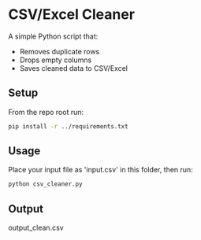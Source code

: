 # CSV/Excel Cleaner

A simple Python script that:
- Removes duplicate rows
- Drops empty columns
- Saves cleaned data to CSV/Excel

## Setup

From the repo root run:
``` bash
pip install -r ../requirements.txt
```

## Usage

Place your input file as 'input.csv' in this folder, then run:
``` bash
python csv_cleaner.py
```

## Output

output_clean.csv
